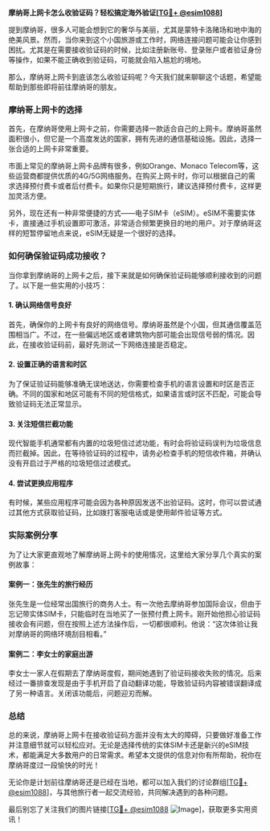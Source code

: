 **摩纳哥上网卡怎么收验证码？轻松搞定海外验证[[TG💪+ @esim1088](https://t.me/s/esim1088)]**

提到摩纳哥，很多人可能会想到它的奢华与美丽，尤其是蒙特卡洛赌场和地中海的绝美风景。然而，当你来到这个小国旅游或工作时，网络连接问题可能会让你感到困扰。尤其是在需要接收验证码的时候，比如注册新账号、登录账户或者验证身份等操作，如果不能正确收到验证码，可能就会陷入尴尬的境地。

那么，摩纳哥上网卡到底该怎么收验证码呢？今天我们就来聊聊这个话题，希望能帮助到那些即将前往摩纳哥的朋友。

### 摩纳哥上网卡的选择

首先，在摩纳哥使用上网卡之前，你需要选择一款适合自己的上网卡。摩纳哥虽然面积很小，但它是一个高度发达的国家，拥有先进的通信基础设施。因此，选择一张合适的上网卡非常重要。

市面上常见的摩纳哥上网卡品牌有很多，例如Orange、Monaco Telecom等，这些运营商都提供优质的4G/5G网络服务。在购买上网卡时，你可以根据自己的需求选择预付费卡或者后付费卡。如果你只是短期旅行，建议选择预付费卡，这样更加灵活方便。

另外，现在还有一种非常便捷的方式——电子SIM卡（eSIM）。eSIM不需要实体卡，直接通过手机设置即可激活，非常适合频繁更换目的地的用户。对于摩纳哥这样的短暂停留地点来说，eSIM无疑是一个很好的选择。

### 如何确保验证码成功接收？

当你拿到摩纳哥的上网卡之后，接下来就是如何确保验证码能够顺利接收到的问题了。以下是一些实用的小技巧：

#### 1. 确认网络信号良好
首先，确保你的上网卡有良好的网络信号。摩纳哥虽然是个小国，但其通信覆盖范围相当广。不过，在一些偏远地区或者建筑物内部可能会出现信号弱的情况。因此，在接收验证码前，最好先测试一下网络连接是否稳定。

#### 2. 设置正确的语言和时区
为了保证验证码能够准确无误地送达，你需要检查手机的语言设置和时区是否正确。不同的国家和地区可能有不同的短信格式，如果语言或时区不匹配，可能会导致验证码无法正常显示。

#### 3. 关注短信拦截功能
现代智能手机通常都有内置的垃圾短信过滤功能，有时会将验证码误判为垃圾信息而拦截掉。因此，在等待验证码的过程中，请务必检查手机的短信收件箱，并确认没有开启过于严格的垃圾短信过滤模式。

#### 4. 尝试更换应用程序
有时候，某些应用程序可能会因为各种原因发送不出验证码。这时，你可以尝试通过其他方式获取验证码，比如拨打客服电话或是使用邮件验证等方式。

### 实际案例分享

为了让大家更直观地了解摩纳哥上网卡的使用情况，这里给大家分享几个真实的案例故事：

#### 案例一：张先生的旅行经历
张先生是一位经常出国旅行的商务人士。有一次他去摩纳哥参加国际会议，但由于忘记带实体SIM卡，只能临时在当地买了一张预付费上网卡。刚开始他担心验证码接收会有问题，但在按照上述方法操作后，一切都很顺利。他说：“这次体验让我对摩纳哥的网络环境刮目相看。”

#### 案例二：李女士的家庭出游
李女士一家人在假期去了摩纳哥度假，期间她遇到了验证码接收失败的情况。后来经过一番排查发现是由于手机开启了自动翻译功能，导致验证码内容被错误翻译成了另一种语言。关闭该功能后，问题迎刃而解。

### 总结

总的来说，摩纳哥上网卡在接收验证码方面并没有太大的障碍，只要做好准备工作并注意细节就可以轻松应对。无论是选择传统的实体SIM卡还是新兴的eSIM技术，都能满足大多数用户的日常需求。希望本文提供的信息对你有所帮助，祝你在摩纳哥度过一段愉快的时光！

无论你是计划前往摩纳哥还是已经在当地，都可以加入我们的讨论群组[[TG💪+ @esim1088](https://t.me/s/esim1088)]，与其他旅行者一起交流经验，共同解决遇到的各种问题。

最后别忘了关注我们的图片链接[[TG💪+ @esim1088](https://t.me/s/esim1088) ![Image](https://i.postimg.cc/4NQfJmqS/Snipaste-2025-05-13-00-14-12.png)]，获取更多实用资讯！